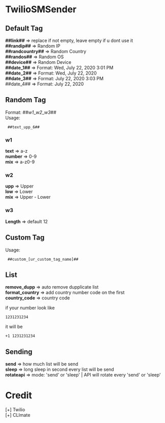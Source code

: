 # TwilioSMSender

## Default Tag

**##link##** => replace if not empty, leave empty if u dont use it<br>
**##randip##** => Random IP<br>
**##randcountry##** => Random Country<br>
**##randos##** => Random OS<br>
**##device##** => Random Device<br>
**##date_1##** => Format: Wed, July 22, 2020 3:01 PM<br>
**##date_2##** => Format: Wed, July 22, 2020<br>
**##date_3##** => Format: July 22, 2020 3:03 PM<br>
##date_4## => Format: July 22, 2020<br>

## Random Tag
Format: ##_w1_\__w2_\__w3_##<br>
Usage: 
```
 ##text_upp_6##
```

### w1
**text** => a-z<br>
**number** => 0-9<br>
**mix** => a-z0-9<br>

### w2
**upp** => Upper<br>
**low** => Lower<br>
**mix** => Upper - Lower<br>

### w3
**Length** => default 12<br>

## Custom Tag  
Usage: 
```
 ##custom_[ur_custom_tag_name]##
```

## List

**remove_dupp** => auto remove dupplicate list<br>
**format_country** => add country number code on the first<br>
**country_code** => country code<br>

if your number look like
```
1231231234
```
it will be
```
+1 1231231234
```

## Sending
**send** => how much list will be send<br>
**sleep** => long sleep in second every list will be send<br>
**rotateapi** => mode: 'send' or 'sleep' | API will rotate every 'send' or 'sleep'<br>

# Credit
[+] Twilio <br>
[+] CLImate <br>
